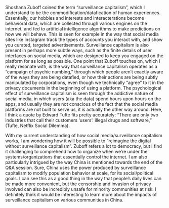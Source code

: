 Shoshana Zuboff coined the term “surveillance capitalism”, which I understand to be the commodification/datafication of human experiences. Essentially, our hobbies and interests and interacterations become behavioral data, which are collected through various engines on the internet, and fed to artificial intelligence algorithms to make predictions on how we will behave. This is seen for example in the way that social media sites like instagram track the types of accounts you interact with, and show you curated, targeted advertisements. Surveillance capitalism is also present in perhaps more subtle ways, such as the finite details of user interfaces on social media, which are designed to keep you engaged on the platform for as long as possible. One point that Zuboff touches on, which I really resonate with, is the way that surveillance capitalism operates as a “campaign of psychic numbing,” through which people aren’t exactly aware of the ways they are being datafied, or how their actions are being subtly manipulated by corporations, even though we technically “agree” to it in the privacy documents in the beginning of using a platform. The psychological effect of surveillance capitalism is seen through the addictive nature of social media, in which users (aka the data) spend hours upon hours on the apps, and usually they are not conscious of the fact that the social media platforms are not built to serve us, it is actually the other way around. Here, I think a quote by Edward Tufte fits pretty accurately: “There are only two industries that call their customers ‘users’: illegal drugs and software,” (Tufte, Netflix Social Dilemma). 

With my current understanding of how social media/surveillance capitalism works, I am wondering how it will be possible to “reimagine the digital without surveillance capitalism”. Zuboff refers a lot to democracy, but I find it challenging to comprehend how to organize when we’re under the systems/organizations that essentially control the internet. I am also particularly intrigued by the way China is mentioned towards the end of the Q&A session. Sure, China uses the power produced by surveillance capitalism to modify population behavior at scale, for its social/political goals. I can see this as a good thing in the way that people’s daily lives can be made more convenient, but the censorship and invasion of privacy involved can also be incredibly unsafe for minority communities at risk. I definitely think it would be interesting to learn more about the impacts of surveillance capitalism on various communities in China. 

